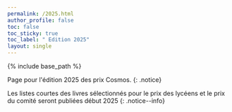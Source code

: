 ```yaml
---
permalink: /2025.html
author_profile: false
toc: false
toc_sticky: true
toc_label: " Edition 2025"
layout: single
---
```


{% include base_path %}

Page pour l'édition 2025 des prix Cosmos.
{: .notice}

Les listes courtes des livres sélectionnés pour le prix des lycéens et le prix du comité seront publiées début 2025
{: .notice--info}
